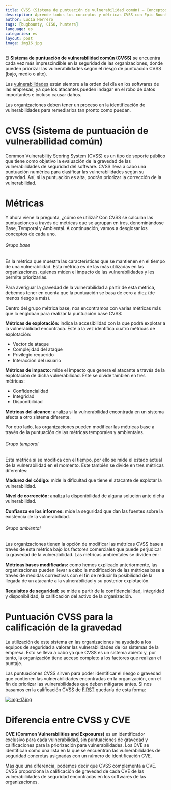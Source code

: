 ```yaml
---
title: CVSS (Sistema de puntuación de vulnerabilidad común) – Conceptos y métricas 
description: Aprende todos los conceptos y métricas CVSS con Epic Bounties.
author: Lucía Herrero
tags: [bugbounty, CISO, hunters]
language: es
categories: es
layout: post
image: img16.jpg
---
```


El <b>Sistema de puntuación de vulnerabilidad común (CVSS)</b> se encuentra cada vez más imprescindible en la seguridad de las organizaciones, donde pueden priorizar las vulnerabilidades según el riesgo de puntuación CVSS (bajo, medio o alto).  

Las <a href="https://www.epicbounties.com/es/common-ways-hacked-companies.html">vulnerabilidades</a> están siempre a la orden del día en los softwares de las empresas, ya que los atacantes pueden indagar en el robo de datos importantes e incluso causar daños.

Las organizaciones deben tener un proceso en la identificación de vulnerabilidades para remediarlos tan pronto como puedan.

# CVSS (Sistema de puntuación de vulnerabilidad común)   

Common Vulnerability Scoring System (CVSS) es un tipo de soporte público que tiene como objetivo la evaluación de la gravedad de las vulnerabilidades de seguridad del software. CVSS lleva a cabo una puntuación numérica para clasificar las vulnerabilidades según su gravedad. Así, si la puntuación es alta, podrán priorizar la corrección de la vulnerabilidad.

# Métricas

Y ahora viene la pregunta, ¿cómo se utiliza? Con CVSS se calculan las puntuaciones a través de métricas que se agrupan en tres, denominándose Base, Temporal y Ambiental. A continuación, vamos a desglosar los conceptos de cada uno.

###### Grupo base

Es la métrica que muestra las características que se mantienen en el tiempo de una vulnerabilidad. Esta métrica es de las más utilizadas en las organizaciones, quienes miden el impacto de las vulnerabilidades y les permite priorizarlas. 

Para averiguar la gravedad de la vulnerabilidad a partir de esta métrica, debemos tener en cuenta que la puntuación se basa de cero a diez (de menos riesgo a más). 

Dentro del grupo métrica base, nos encontramos con varias métricas más que lo engloban para realizar la puntuación base CVSS:

<b>Métricas de explotación:</b> indica la accesibilidad con la que podrá explotar a la vulnerabilidad encontrada. Este a la vez identifica cuatro métricas de explotación:

- Vector de ataque 
- Complejidad del ataque 
- Privilegio requerido 
- Interacción del usuario 

<b>Métricas de impacto:</b> mide el impacto que genera el atacante a través de la explotación de dicha vulnerabilidad. Este se divide también en tres métricas: 

- Confidencialidad 
- Integridad 
- Disponibilidad  

<b>Métricas del alcance:</b> analiza si la vulnerabilidad encontrada en un sistema afecta a otro sistema diferente. 

Por otro lado, las organizaciones pueden modificar las métricas base a través de la puntuación de las métricas temporales y ambientales. 

###### Grupo temporal

Esta métrica sí se modifica con el tiempo, por ello se mide el estado actual de la vulnerabilidad en el momento. Este también se divide en tres métricas diferentes:

<b>Madurez del código:</b> mide la dificultad que tiene el atacante de explotar la vulnerabilidad.

<b>Nivel de corrección:</b> analiza la disponibilidad de alguna solución ante dicha vulnerabilidad.

<b>Confianza en los informes:</b> mide la seguridad que dan las fuentes sobre la existencia de la vulnerabilidad.

###### Grupo ambiental

Las organizaciones tienen la opción de modificar las métricas CVSS base a través de esta métrica bajo los factores comerciales que puede perjudicar la gravedad de la vulnerabilidad. Las métricas ambientales se dividen en:

<b>Métricas bases modificadas:</b> como hemos explicado anteriormente, las organizaciones pueden llevar a cabo la modificación de las métricas base a través de medidas correctivas con el fin de reducir la posibilidad de la llegada de un atacante a la vulnerabilidad y su posterior explotación. 

<b>Requisitos de seguridad:</b> se mide a partir de la confidencialidad, integridad y disponibilidad, la calificación del activo de la organización. 

# Puntuación CVSS para la calificación de la gravedad

La utilización de este sistema en las organizaciones ha ayudado a los equipos de seguridad a valorar las vulnerabilidades de los sistemas de la empresa. Esto se lleva a cabo ya que CVSS es un sistema abierto y, por tanto, la organización tiene acceso completo a los factores que realizan el puntaje.

Las puntuaciones CVSS sirven para poder identificar el riesgo o gravedad que contienen las vulnerabilidades encontradas en la organización, con el fin de priorizar las vulnerabilidades que deben mitigarse antes. Si nos basamos en la calificación CVSS de <a href="https://www.first.org/">FIRST</a> quedaría de esta forma:

[![img-17.jpg](https://i.postimg.cc/zGTnDcY7/img-17.jpg)](https://postimg.cc/Js4yPKnH)

# Diferencia entre CVSS y CVE

<b>CVE (Common Vulnerabilities and Exposures)</b> es un identificador exclusivo para cada vulnerabilidad, sin puntuaciones de gravedad y calificaciones para la priorización para vulnerabilidades. Los CVE se identifican como una lista en la que se encuentran las vulnerabilidades de seguridad concretas asignadas con un número de identificación CVE.

Más que una diferencia, podemos decir que CVSS complementa a CVE. CVSS proporciona la calificación de gravedad de cada CVE de las vulnerabilidades de seguridad encontradas en los softwares de las organizaciones. 
